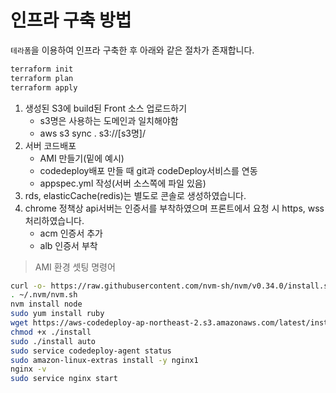 # 인프라 구축 방법

`테라폼`을 이용하여 인프라 구축한 후 아래와 같은 절차가 존재합니다.

```bash
terraform init
terraform plan
terraform apply
```

1. 생성된 S3에 build된 Front 소스 업로드하기
	* s3명은 사용하는 도메인과 일치해야함
	* aws s3 sync . s3://[s3명]/
2. 서버 코드배포
	* AMI 만들기(밑에 예시)
	* codedeploy배포 만들 때 git과 codeDeploy서비스를 연동
	* appspec.yml 작성(서버 소스쪽에 파일 있음)
3. rds, elasticCache(redis)는 별도로 콘솔로 생성하였습니다.
4. chrome 정책상 api서버는 인증서를 부착하였으며 프론트에서 요청 시 https, wss 처리하였습니다.
	* acm 인증서 추가
	* alb 인증서 부착


> AMI 환경 셋팅 명령어

```bash
curl -o- https://raw.githubusercontent.com/nvm-sh/nvm/v0.34.0/install.sh | bash
. ~/.nvm/nvm.sh
nvm install node
sudo yum install ruby
wget https://aws-codedeploy-ap-northeast-2.s3.amazonaws.com/latest/install
chmod +x ./install
sudo ./install auto
sudo service codedeploy-agent status
sudo amazon-linux-extras install -y nginx1
nginx -v
sudo service nginx start
```